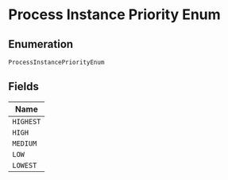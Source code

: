 
# Process Instance Priority Enum

## Enumeration

`ProcessInstancePriorityEnum`

## Fields

| Name |
|  --- |
| `HIGHEST` |
| `HIGH` |
| `MEDIUM` |
| `LOW` |
| `LOWEST` |

